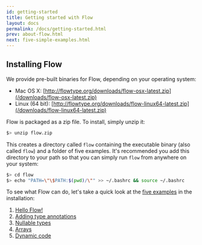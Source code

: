 ```yaml
---
id: getting-started
title: Getting started with Flow
layout: docs
permalink: /docs/getting-started.html
prev: about-flow.html
next: five-simple-examples.html
---
```


## Installing Flow

We provide pre-built binaries for Flow, depending on your operating system:

  * Mac OS X: [http://flowtype.org/downloads/flow-osx-latest.zip](/downloads/flow-osx-latest.zip)
  * Linux (64 bit): [http://flowtype.org/downloads/flow-linux64-latest.zip](/downloads/flow-linux64-latest.zip)

Flow is packaged as a zip file. To install, simply unzip it:

```bash
$> unzip flow.zip
```

This creates a directory called `flow` containing the executable binary (also called `flow`) and a folder of five examples. It's recommended you add this directory to your path so that you can simply run `flow` from anywhere on your system:

```bash
$> cd flow
$> echo "PATH=\"\$PATH:$(pwd)/\"" >> ~/.bashrc && source ~/.bashrc
```

To see what Flow can do, let's take a quick look at the [five examples](five-simple-examples.html) in the installation:

1. [Hello Flow!](five-simple-examples.html#1-hello-flow)
2. [Adding type annotations](five-simple-examples.html#2-adding-type-annotations)
3. [Nullable types](five-simple-examples.html#3-nullable-types)
4. [Arrays](five-simple-examples.html#4-arrays)
5. [Dynamic code](five-simple-examples.html#5-dynamic-code)
